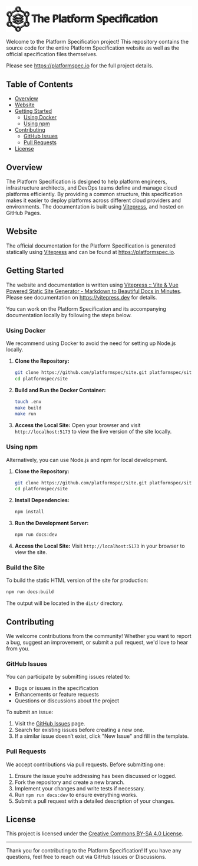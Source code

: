 ![Banner](./banner-black.svg)

Welcome to the Platform Specification project! This repository contains the source code for the entire Platform Specification website as well as the official specification files themselves.

Please see https://platformspec.io for the full project details.

## Table of Contents
- [Overview](#overview)
- [Website](#website)
- [Getting Started](#getting-started)
  - [Using Docker](#using-docker)
  - [Using npm](#using-npm)
- [Contributing](#contributing)
  - [GitHub Issues](#github-issues)
  - [Pull Requests](#pull-requests)
- [License](#license)

## Overview

The Platform Specification is designed to help platform engineers, infrastructure architects, and DevOps teams define and manage cloud platforms efficiently. By providing a common structure, this specification makes it easier to deploy platforms across different cloud providers and environments. The documentation is built using [Vitepress](https://vitepress.dev/), and hosted on GitHub Pages.

## Website

The official documentation for the Platform Specification is generated statically using [Vitepress](https://vitepress.dev) and can be found at https://platformspec.io.

## Getting Started

The website and documentation is written using [Vitepress :: Vite & Vue Powered Static Site Generator - Markdown to Beautiful Docs in Minutes](https://vitepress.dev).  Please see documentation on https://vitepress.dev for details.

You can work on the Platform Specification and its accompanying documentation locally by following the steps below.

### Using Docker

We recommend using Docker to avoid the need for setting up Node.js locally.

1. **Clone the Repository:**
   ```bash
   git clone https://github.com/platformspec/site.git platformspec/site
   cd platformspec/site
   ```

2. **Build and Run the Docker Container:**
   ```bash
   touch .env
   make build
   make run
   ```

3. **Access the Local Site:**
   Open your browser and visit `http://localhost:5173` to view the live version of the site locally.

### Using npm

Alternatively, you can use Node.js and npm for local development.

1. **Clone the Repository:**
   ```bash
   git clone https://github.com/platformspec/site.git platformspec/site
   cd platformspec/site
   ```

2. **Install Dependencies:**
   ```bash
   npm install
   ```

3. **Run the Development Server:**
   ```bash
   npm run docs:dev
   ```

4. **Access the Local Site:**
   Visit `http://localhost:5173` in your browser to view the site.

### Build the Site

To build the static HTML version of the site for production:

```bash
npm run docs:build
```

The output will be located in the `dist/` directory.

## Contributing

We welcome contributions from the community! Whether you want to report a bug, suggest an improvement, or submit a pull request, we'd love to hear from you.

### GitHub Issues

You can participate by submitting issues related to:
- Bugs or issues in the specification
- Enhancements or feature requests
- Questions or discussions about the project

To submit an issue:
1. Visit the [GitHub Issues](https://github.com/platformspec/site/issues) page.
2. Search for existing issues before creating a new one.
3. If a similar issue doesn’t exist, click "New Issue" and fill in the template.

### Pull Requests

We accept contributions via pull requests. Before submitting one:
1. Ensure the issue you’re addressing has been discussed or logged.
2. Fork the repository and create a new branch.
3. Implement your changes and write tests if necessary.
4. Run `npm run docs:dev` to ensure everything works.
5. Submit a pull request with a detailed description of your changes.

## License

This project is licensed under the [Creative Commons BY-SA 4.0 License](https://creativecommons.org/licenses/by-sa/4.0/).

---

Thank you for contributing to the Platform Specification! If you have any questions, feel free to reach out via GitHub Issues or Discussions.
